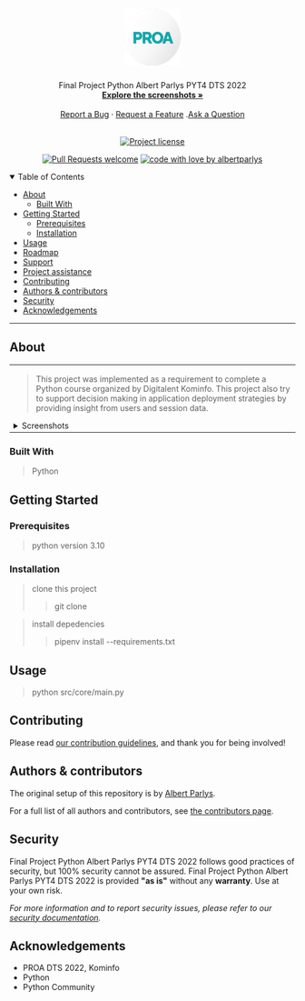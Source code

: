 <h1 align="center">
  <a href="https://github.com/albertparlys/final-project-python-pyt-4-dts-2022">
    <!-- Please provide path to your logo here -->
    <img src="docs/images/PROA-icon-300px.png" alt="Logo" width="100" height="100">
  </a>
</h1>

<div align="center">
  Final Project Python Albert Parlys PYT4 DTS 2022
  <br />
  <a href="#about"><strong>Explore the screenshots »</strong></a>
  <br />
  <br />
  <a href="https://github.com/albertparlys/final-project-python-pyt-4-dts-2022/issues/new?assignees=&labels=bug&template=01_BUG_REPORT.md&title=bug%3A+">Report a Bug</a>
  ·
  <a href="https://github.com/albertparlys/final-project-python-pyt-4-dts-2022/issues/new?assignees=&labels=enhancement&template=02_FEATURE_REQUEST.md&title=feat%3A+">Request a Feature</a>
  .<a href="https://github.com/albertparlys/final-project-python-pyt-4-dts-2022/discussions">Ask a Question</a>
</div>

<div align="center">
<br />

[![Project license](https://img.shields.io/github/license/albertparlys/final-project-python-pyt-4-dts-2022.svg?style=flat-square)](LICENSE)

[![Pull Requests welcome](https://img.shields.io/badge/PRs-welcome-ff69b4.svg?style=flat-square)](https://github.com/albertparlys/final-project-python-pyt-4-dts-2022/issues?q=is%3Aissue+is%3Aopen+label%3A%22help+wanted%22)
[![code with love by albertparlys](https://img.shields.io/badge/%3C%2F%3E%20with%20%E2%99%A5%20by-albertparlys-ff1414.svg?style=flat-square)](https://github.com/albertparlys)

</div>

<details open="open">
<summary>Table of Contents</summary>

- [About](#about)
  - [Built With](#built-with)
- [Getting Started](#getting-started)
  - [Prerequisites](#prerequisites)
  - [Installation](#installation)
- [Usage](#usage)
- [Roadmap](#roadmap)
- [Support](#support)
- [Project assistance](#project-assistance)
- [Contributing](#contributing)
- [Authors & contributors](#authors--contributors)
- [Security](#security)
- [Acknowledgements](#acknowledgements)

</details>

---

## About

<table><tr><td>

> This project was implemented as a requirement to complete a Python course organized by Digitalent Kominfo.
> This project also try to support decision making in application deployment strategies by providing insight from users and session data.

<details>
<summary>Screenshots</summary>
<br>

|                               Data Preparation                               |                                Output                                |
| :--------------------------------------------------------------------------: | :------------------------------------------------------------------: |
| <img src="docs/images/screenshot.png" title="Data Preparation" width="100%"> | <img src="docs/images/screenshot_2.png" title="Output" width="100%"> |

</details>

</td></tr></table>

### Built With

> Python

## Getting Started

### Prerequisites

> python version 3.10

### Installation

> clone this project
>
> > git clone

> install depedencies
>
> > pipenv install --requirements.txt

## Usage

> python src/core/main.py

## Contributing

Please read [our contribution guidelines](docs/CONTRIBUTING.md), and thank you for being involved!

## Authors & contributors

The original setup of this repository is by [Albert Parlys](https://github.com/albertparlys).

For a full list of all authors and contributors, see [the contributors page](https://github.com/albertparlys/final-project-python-pyt-4-dts-2022/contributors).

## Security

Final Project Python Albert Parlys PYT4 DTS 2022 follows good practices of security, but 100% security cannot be assured.
Final Project Python Albert Parlys PYT4 DTS 2022 is provided **"as is"** without any **warranty**. Use at your own risk.

_For more information and to report security issues, please refer to our [security documentation](docs/SECURITY.md)._

## Acknowledgements

- PROA DTS 2022, Kominfo
- Python
- Python Community
